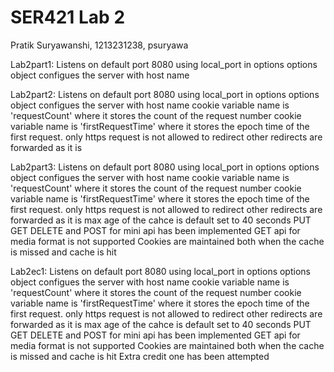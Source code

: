 # SER421 Lab 2
Pratik Suryawanshi, 1213231238, psuryawa

Lab2part1:
Listens on default port 8080 using local_port in options
options object configues the server with host name

Lab2part2:
Listens on default port 8080 using local_port in options
options object configues the server with host name
cookie variable name is 'requestCount' where it stores the count of the request number
cookie variable name is 'firstRequestTime' where it stores the epoch time of the first request.
only https request is not allowed to redirect other redirects are forwarded as it is

Lab2part3:
Listens on default port 8080 using local_port in options
options object configues the server with host name
cookie variable name is 'requestCount' where it stores the count of the request number
cookie variable name is 'firstRequestTime' where it stores the epoch time of the first request.
only https request is not allowed to redirect other redirects are forwarded as it is
max age of the cahce is default set to 40 seconds
PUT GET DELETE and POST for mini api has been implemented
GET api for media format is not supported
Cookies are maintained both when the cache is missed and cache is hit

Lab2ec1:
Listens on default port 8080 using local_port in options
options object configues the server with host name
cookie variable name is 'requestCount' where it stores the count of the request number
cookie variable name is 'firstRequestTime' where it stores the epoch time of the first request.
only https request is not allowed to redirect other redirects are forwarded as it is
max age of the cahce is default set to 40 seconds
PUT GET DELETE and POST for mini api has been implemented
GET api for media format is not supported
Cookies are maintained both when the cache is missed and cache is hit
Extra credit one has been attempted